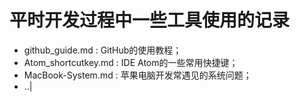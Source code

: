 # 平时开发过程中一些工具使用的记录

- github_guide.md : GitHub的使用教程；
- Atom_shortcutkey.md : IDE Atom的一些常用快捷键；
- MacBook-System.md : 苹果电脑开发常遇见的系统问题；
- ..|

